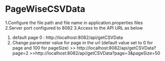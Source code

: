 # PageWiseCSVData

1.Configure the file path and file name in application.properties files
2.Server port configured to 8082
3.Access to the API URL as below
  1. default page 0 : http://localhost:8082/api/getCSVData
  2. Change parameter value for page in the url (default value set to 0 for page and 100 for pageSize)
         >> http://localhost:8082/api/getCSVData?page=2
         >>http://localhost:8082/api/getCSVData?page=3&pageSize=50
  
